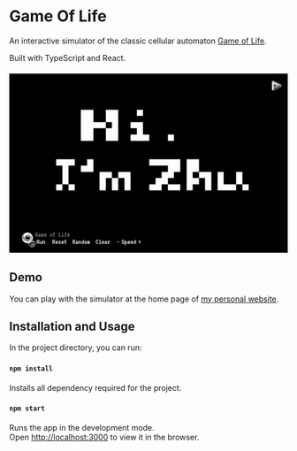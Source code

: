 # Game Of Life

An interactive simulator of the classic cellular automaton [Game of Life](https://en.wikipedia.org/wiki/Conway%27s_Game_of_Life). 

Built with TypeScript and React.
####  
![](./src/assets/demo.gif)

## Demo

You can play with the simulator at the home page of [my personal website](https://zhuyanwei.com/).

## Installation and Usage

In the project directory, you can run:

#### `npm install`

Installs all dependency required for the project.
#### `npm start`

Runs the app in the development mode.\
Open [http://localhost:3000](http://localhost:3000) to view it in the browser.

